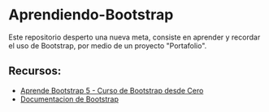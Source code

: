 # Aprendiendo-Bootstrap
Este repositorio desperto una nueva meta, consiste en aprender y recordar el uso de Bootstrap, por medio de un proyecto "Portafolio".

## Recursos:
- [Aprende Bootstrap 5 - Curso de Bootstrap desde Cero](https://www.youtube.com/watch?v=QCw0L6FupQ0)
- [Documentacion de Bootstrap](https://getbootstrap.com/)

